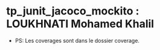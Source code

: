 # tp_junit_jacoco_mockito : LOUKHNATI Mohamed Khalil


  - PS: Les coverages sont dans le dossier coverage. 
